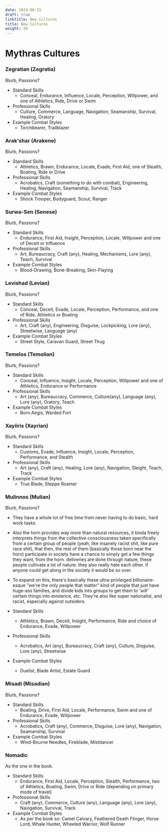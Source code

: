 ```yaml
---
date: 2024-06-15
draft: true
linktitle: New Cultures
title: New Cultures
weight: 19
---
```


# Mythras Cultures 
### Zegratian (Zegratia)
Blurb, Passions?

- Standard Skills
  - Conceal, Endurance, Influence, Locale, Perception, Willpower, and one of Athletics, Ride, Drive or Swim
- Professional Skills
  - Culture, Commerce, Language, Navigation, Seamanship, Survival, Healing, Oratory
- Example Combat Styles
  - Torchbearer, Trailblazer

### Arak'shar (Arakene)
Blurb, Passions?

- Standard Skills
  - Athletics, Brawn, Endurance, Locale, Evade, First Aid, one of Stealth, Boating, Ride or Drive 
- Professional Skills
  - Acrobatics, Craft (something to do with combat), Engineering, Healing, Navigation, Seamanship, Survival, Track 
- Example Combat Styles
  - Shock Trooper, Bodyguard, Scout, Ranger

### Surwa-Sen (Senese)
Blurb, Passions?

- Standard Skills
  - Endurance, First Aid, Insight, Perception, Locale, Willpower and one of Deceit or Influence
- Professional Skills
  - Art, Bureaucracy, Craft (any), Healing, Mechanisms, Lore (any), Teach, Survival
- Example Combat Styles
  - Blood-Drawing, Bone-Breaking, Skin-Flaying

### Levishad (Levian)
Blurb, Passions?

- Standard Skills
  - Conceal, Deceit, Evade, Locale, Perception, Performance, and one of Ride, Athletics or Boating 
- Professional Skills
  - Art, Craft (any), Engineering, Disguise, Lockpicking, Lore (any), Streetwise, Language (any)
- Example Combat Styles
  - Street Style, Caravan Guard, Street Thug

### Temelos (Temolian)
Blurb, Passions?

- Standard Skills
  - Conceal, Influence, Insight, Locale, Perception, Willpower and one of Athletics, Endurance or Performance
- Professional Skills
  - Art (any), Bureaucracy, Commerce, Culture(any), Language (any), Lore (any), Oratory, Teach
- Example Combat Styles
  - Born Aegis, Warded Fort 

### Xayiiris (Xayrian)
Blurb, Passions?

- Standard Skills
  - Customs, Evade, Influence, Insight, Locale, Perception, Performance, and Stealth
- Professional Skills
  - Art (any), Craft (any), Healing, Lore (any), Navigation, Sleight, Teach, Track
- Example Combat Styles
  - True Blade, Steppe Roamer

### Mulinnos (Mulian)
Blurb, Passions?
- They have a whole lot of free time from never having to do basic, hard work tasks.
- Also the horn provides way more than natural resources, it kinda freely interprets things from the
collective consciousness taken specifically from a certain group of people (yeah, like insanely racist shit, like pure race shit), that then, the rest of them (basically those born near the horn) participate in society have a chance to simply get a few things they want, from the horn. deliveries are done through nature, these people cultivate a lot of nature. they also really hate each other. if anyone could get along in the society it would be so over.
- To expand on this, there's basically these ultra-privleiged billionaire-esque "we're the only people that matter" kind of people that just have huge-ass families, and divide kids into groups to get them to 'will' certain things into existence, etc. They're also like super nationalist, and racist, especially against outsiders. 

- Standard Skills
  - Athletics, Brawn, Deceit, Insight, Performance, Ride and choice of Endurance, Evade, Willpower
- Professional Skills
  - Acrobatics, Art (any), Bureaucracy, Craft (any), Culture, Disguise, Lore (any), Streetwise
- Example Combat Styles
  - Duelist, Blade Artist, Estate Guard

### Misadi (Misadian)
Blurb, Passions?

- Standard Skills
  - Boating, Drive, First Aid, Locale, Performance, Swim and one of Endurance, Evade, Willpower
- Professional Skills
  - Acrobatics, Craft (any), Commerce, Disguise, Lore (any), Navigation, Seamanship, Survival
- Example Combat Styles
  - Wind-Bourne Needles, Fireblade, Mistdancer

### Nomadic
As the one in the book.

- Standard Skills
  - Endurance, First Aid, Locale, Perception, Stealth, Performance, two of Athletics, Boating, Swim, Drive or Ride (depending on primary mode of travel)
- Professional Skills
  - Craft (any), Commerce, Culture (any), Language (any), Lore (any), Navigation, Survival, Track
- Example Combat Styles
  - As per the book so: Camel Calvary, Feathered Death Flinger, Horse Lord, Whale Hunter, Wheeled Warrior, Wolf Runner